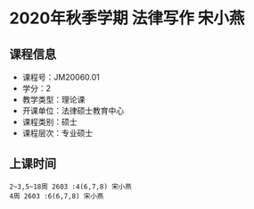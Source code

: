 # 2020年秋季学期 法律写作 宋小燕






## 课程信息

- 课程号：JM20060.01
- 学分：2
- 教学类型：理论课
- 开课单位：法律硕士教育中心
- 课程类别：硕士
- 课程层次：专业硕士

## 上课时间

```
2~3,5~18周 2603 :4(6,7,8) 宋小燕
4周 2603 :6(6,7,8) 宋小燕
```

